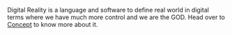 Digital Reality is a language and software to define real world in digital terms where we have much more control and we are the GOD. Head over to [Concept](./Concept.md) to know more about it.
